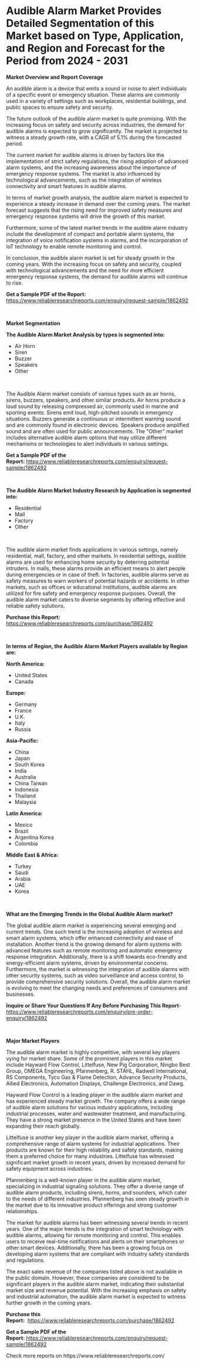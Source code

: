 <p><h1>Audible Alarm Market Provides Detailed Segmentation of this Market based on Type, Application, and Region and Forecast for the Period from 2024 - 2031</h1></p><p><strong>Market Overview and Report Coverage</strong></p>
<p><p>An audible alarm is a device that emits a sound or noise to alert individuals of a specific event or emergency situation. These alarms are commonly used in a variety of settings such as workplaces, residential buildings, and public spaces to ensure safety and security.</p><p>The future outlook of the audible alarm market is quite promising. With the increasing focus on safety and security across industries, the demand for audible alarms is expected to grow significantly. The market is projected to witness a steady growth rate, with a CAGR of 5.1% during the forecasted period.</p><p>The current market for audible alarms is driven by factors like the implementation of strict safety regulations, the rising adoption of advanced alarm systems, and the increasing awareness about the importance of emergency response systems. The market is also influenced by technological advancements, such as the integration of wireless connectivity and smart features in audible alarms.</p><p>In terms of market growth analysis, the audible alarm market is expected to experience a steady increase in demand over the coming years. The market forecast suggests that the rising need for improved safety measures and emergency response systems will drive the growth of this market.</p><p>Furthermore, some of the latest market trends in the audible alarm industry include the development of compact and portable alarm systems, the integration of voice notification systems in alarms, and the incorporation of IoT technology to enable remote monitoring and control.</p><p>In conclusion, the audible alarm market is set for steady growth in the coming years. With the increasing focus on safety and security, coupled with technological advancements and the need for more efficient emergency response systems, the demand for audible alarms will continue to rise.</p></p>
<p><strong>Get a Sample PDF of the Report:</strong> <a href="https://www.reliableresearchreports.com/enquiry/request-sample/1862492">https://www.reliableresearchreports.com/enquiry/request-sample/1862492</a></p>
<p>&nbsp;</p>
<p><strong>Market Segmentation</strong></p>
<p><strong>The Audible Alarm Market Analysis by types is segmented into:</strong></p>
<p><ul><li>Air Horn</li><li>Siren</li><li>Buzzer</li><li>Speakers</li><li>Other</li></ul></p>
<p>&nbsp;</p>
<p><p>The Audible Alarm market consists of various types such as air horns, sirens, buzzers, speakers, and other similar products. Air horns produce a loud sound by releasing compressed air, commonly used in marine and sporting events. Sirens emit loud, high-pitched sounds in emergency situations. Buzzers generate a continuous or intermittent warning sound and are commonly found in electronic devices. Speakers produce amplified sound and are often used for public announcements. The "Other" market includes alternative audible alarm options that may utilize different mechanisms or technologies to alert individuals in various settings.</p></p>
<p><strong>Get a Sample PDF of the Report:</strong>&nbsp;<a href="https://www.reliableresearchreports.com/enquiry/request-sample/1862492">https://www.reliableresearchreports.com/enquiry/request-sample/1862492</a></p>
<p>&nbsp;</p>
<p><strong>The Audible Alarm Market Industry Research by Application is segmented into:</strong></p>
<p><ul><li>Residential</li><li>Mall</li><li>Factory</li><li>Other</li></ul></p>
<p>&nbsp;</p>
<p><p>The audible alarm market finds applications in various settings, namely residential, mall, factory, and other markets. In residential settings, audible alarms are used for enhancing home security by deterring potential intruders. In malls, these alarms provide an efficient means to alert people during emergencies or in case of theft. In factories, audible alarms serve as safety measures to warn workers of potential hazards or accidents. In other markets, such as offices or educational institutions, audible alarms are utilized for fire safety and emergency response purposes. Overall, the audible alarm market caters to diverse segments by offering effective and reliable safety solutions.</p></p>
<p><strong>Purchase this Report:</strong>&nbsp; <a href="https://www.reliableresearchreports.com/purchase/1862492">https://www.reliableresearchreports.com/purchase/1862492</a></p>
<p>&nbsp;</p>
<p><strong>In terms of Region, the Audible Alarm Market Players available by Region are:</strong></p>
<p>
    <p> <strong> North America: </strong>
        <ul>
            <li>United States</li>
            <li>Canada</li>
        </ul>
        </p> 
    <p> <strong> Europe: </strong>
        <ul>
            <li>Germany</li>
            <li>France</li>
            <li>U.K.</li>
            <li>Italy</li>
            <li>Russia</li>
        </ul>
        </p> 
    <p> <strong> Asia-Pacific: </strong>
        <ul>
            <li>China</li>
            <li>Japan</li>
            <li>South Korea</li>
            <li>India</li>
            <li>Australia</li>
            <li>China Taiwan</li>
            <li>Indonesia</li>
            <li>Thailand</li>
            <li>Malaysia</li>
        </ul>
        </p> 
    <p> <strong> Latin America: </strong>
        <ul>
            <li>Mexico</li>
            <li>Brazil</li>
            <li>Argentina Korea</li>
            <li>Colombia</li>
        </ul>
        </p> 
    <p> <strong> Middle East & Africa: </strong>
        <ul>
            <li>Turkey</li>
            <li>Saudi</li>
            <li>Arabia</li>
            <li>UAE</li>
            <li>Korea</li>
        </ul>
    </p>
    </p>
<p>&nbsp;</p>
<p><strong>What are the Emerging Trends in the Global Audible Alarm market?</strong></p>
<p><p>The global audible alarm market is experiencing several emerging and current trends. One such trend is the increasing adoption of wireless and smart alarm systems, which offer enhanced connectivity and ease of installation. Another trend is the growing demand for alarm systems with advanced features such as remote monitoring and automatic emergency response integration. Additionally, there is a shift towards eco-friendly and energy-efficient alarm systems, driven by environmental concerns. Furthermore, the market is witnessing the integration of audible alarms with other security systems, such as video surveillance and access control, to provide comprehensive security solutions. Overall, the audible alarm market is evolving to meet the changing needs and preferences of consumers and businesses.</p></p>
<p><strong>Inquire or Share Your Questions If Any Before Purchasing This Report</strong>- <a href="https://www.reliableresearchreports.com/enquiry/pre-order-enquiry/1862492">https://www.reliableresearchreports.com/enquiry/pre-order-enquiry/1862492</a></p>
<p>&nbsp;</p>
<p><strong>Major Market Players</strong></p>
<p><p>The audible alarm market is highly competitive, with several key players vying for market share. Some of the prominent players in this market include Hayward Flow Control, Littelfuse, New Pig Corporation, Ningbo Best Group, OMEGA Engineering, Pfannenberg, R. STAHL, Radwell International, RS Components, Tyco Gas & Flame Detection, Advance Security Products, Allied Electronics, Automation Displays, Challenge Electronics, and Dawg.</p><p>Hayward Flow Control is a leading player in the audible alarm market and has experienced steady market growth. The company offers a wide range of audible alarm solutions for various industry applications, including industrial processes, water and wastewater treatment, and manufacturing. They have a strong market presence in the United States and have been expanding their reach globally.</p><p>Littelfuse is another key player in the audible alarm market, offering a comprehensive range of alarm systems for industrial applications. Their products are known for their high reliability and safety standards, making them a preferred choice for many industries. Littelfuse has witnessed significant market growth in recent years, driven by increased demand for safety equipment across industries.</p><p>Pfannenberg is a well-known player in the audible alarm market, specializing in industrial signaling solutions. They offer a diverse range of audible alarm products, including sirens, horns, and sounders, which cater to the needs of different industries. Pfannenberg has seen steady growth in the market due to its innovative product offerings and strong customer relationships.</p><p>The market for audible alarms has been witnessing several trends in recent years. One of the major trends is the integration of smart technology with audible alarms, allowing for remote monitoring and control. This enables users to receive real-time notifications and alerts on their smartphones or other smart devices. Additionally, there has been a growing focus on developing alarm systems that are compliant with industry safety standards and regulations.</p><p>The exact sales revenue of the companies listed above is not available in the public domain. However, these companies are considered to be significant players in the audible alarm market, indicating their substantial market size and revenue potential. With the increasing emphasis on safety and industrial automation, the audible alarm market is expected to witness further growth in the coming years.</p></p>
<p><strong>Purchase this Report:</strong>&nbsp;&nbsp;<a href="https://www.reliableresearchreports.com/purchase/1862492">https://www.reliableresearchreports.com/purchase/1862492</a></p>
<p></p>
<p><strong>Get a Sample PDF of the Report:</strong>&nbsp;<a href="https://www.reliableresearchreports.com/enquiry/request-sample/1862492">https://www.reliableresearchreports.com/enquiry/request-sample/1862492</a></p>
<p>Check more reports on https://www.reliableresearchreports.com/</p>